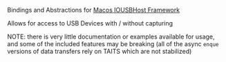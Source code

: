 Bindings and Abstractions for [Macos IOUSBHost Framework](https://developer.apple.com/documentation/iousbhost)

Allows for access to USB Devices with / without capturing

NOTE: there is very little documentation or examples available for usage, and some of the included features may be breaking (all of the async `enque` versions of data transfers rely on TAITS which are not stabilized)
